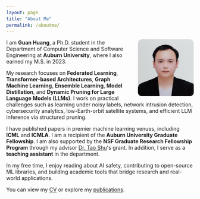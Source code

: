 ```yaml
---
layout: page
title: "About Me"
permalink: /aboutme/
---
```


<img src="/assets/img/Guan_Huang.jpg" width="150" style="float: right; margin-left: 20px; border-radius: 10px;">

I am **Guan Huang**, a Ph.D. student in the Department of Computer Science and Software Engineering at **Auburn University**, where I also earned my M.S. in 2023.

My research focuses on **Federated Learning**, **Transformer-based Architectures**, **Graph Machine Learning**, **Ensemble Learning**, **Model Distillation**, and **Dynamic Pruning for Large Language Models (LLMs)**. I work on practical challenges such as learning under noisy labels, network intrusion detection, cybersecurity analytics, low-Earth-orbit satellite systems, and efficient LLM inference via structured pruning.

I have published papers in premier machine learning venues, including **ICML** and **ICMLA**. I am a recipient of the **Auburn University Graduate Fellowship**. I am also supported by the **NSF Graduate Research Fellowship Program** through my advisor [Dr. Tao Shu](https://eng.auburn.edu/users/tzs0058/)'s grant. In addition, I serve as a **teaching assistant** in the department.

In my free time, I enjoy reading about AI safety, contributing to open-source ML libraries, and building academic tools that bridge research and real-world applications.

You can view my [CV](/cv/) or explore my [publications](https://guanhuang-rs.github.io/).
